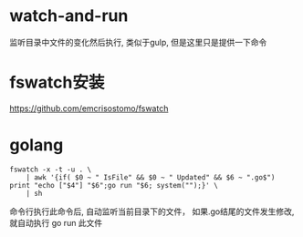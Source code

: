 # watch-and-run
监听目录中文件的变化然后执行, 类似于gulp, 但是这里只是提供一下命令
# fswatch安装
https://github.com/emcrisostomo/fswatch

# golang
```
fswatch -x -t -u . \
    | awk '{if( $0 ~ " IsFile" && $0 ~ " Updated" && $6 ~ ".go$") print "echo ["$4"] "$6";go run "$6; system("");}' \
    | sh
```
命令行执行此命令后, 自动监听当前目录下的文件， 如果.go结尾的文件发生修改, 就自动执行 go run 此文件
